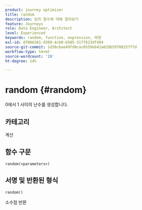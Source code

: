 ```yaml
---
product: journey optimizer
title: random
description: 임의 함수에 대해 알아보기
feature: Journeys
role: Data Engineer, Architect
level: Experienced
keywords: random, function, expression, 여정
exl-id: df006301-d309-4cb0-b505-317f623df494
source-git-commit: 1d30c6ae49fd0cac0559eb42a629b59708157f7d
workflow-type: tm+mt
source-wordcount: '28'
ht-degree: 14%

---
```


# random {#random}

0에서 1 사이의 난수를 생성합니다.

## 카테고리

계산

## 함수 구문

`random(<parameters>)`

## 서명 및 반환된 형식

`random()`

소수점 반환
